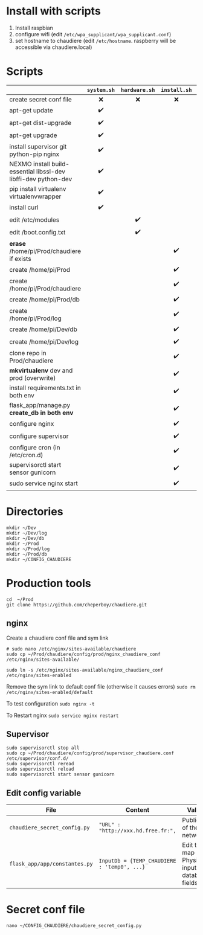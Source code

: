 # Install with scripts
1. Install raspbian
2. configure wifi (edit  `/etc/wpa_supplicant/wpa_supplicant.conf`)
2. set hostname to chaudiere (edit  `/etc/hostname`. raspberry will be accessible via chaudiere.local)


# Scripts
 |  | `system.sh` | `hardware.sh` | `install.sh` | `deploy.sh` | 
 | ---- | :-----: | :-----: | :-----: | :-----: | 
 | create secret conf file | :x: | :x: | :x: | :x: | 
 | apt-get update | :heavy_check_mark: |  |  |  | 
 | apt-get dist-upgrade | :heavy_check_mark: |  |  |  | 
 | apt-get upgrade | :heavy_check_mark: |  |  |  | 
 | install supervisor git python-pip nginx | :heavy_check_mark: |  |  |  | 
 | NEXMO install build-essential libssl-dev libffi-dev python-dev | :heavy_check_mark: |  |  |  | 
 | pip install virtualenv virtualenvwrapper | :heavy_check_mark: |  |  |  | 
 | install curl | :heavy_check_mark: |  |  |  | 
 | edit /etc/modules |  | :heavy_check_mark: |  |  | 
 | edit /boot.config.txt |  | :heavy_check_mark: |  |  | 
 | **erase** /home/pi/Prod/chaudiere if exists |  |  | :heavy_check_mark: | :heavy_check_mark: | 
 | create /home/pi/Prod |  |  | :heavy_check_mark: |  | 
 | create /home/pi/Prod/chaudiere |  |  | :heavy_check_mark: |  | 
 | create /home/pi/Prod/db |  |  | :heavy_check_mark: |  | 
 | create /home/pi/Prod/log |  |  | :heavy_check_mark: |  | 
 | create /home/pi/Dev/db |  |  | :heavy_check_mark: |  | 
 | create /home/pi/Dev/log |  |  | :heavy_check_mark: |  | 
 | clone repo in Prod/chaudiere |  |  | :heavy_check_mark: | :heavy_check_mark: | 
 | **mkvirtualenv** dev and prod (overwrite) |  |  | :heavy_check_mark: |  | 
 | install requirements.txt in both env |  |  | :heavy_check_mark: |  | 
 | flask_app/manage.py **create_db in both env** |  |  | :heavy_check_mark: |  | 
 | configure nginx |  |  | :heavy_check_mark: |  | 
 | configure supervisor |  |  | :heavy_check_mark: |  | 
 | configure cron (in /etc/cron.d) |  |  | :heavy_check_mark: |  | 
 | supervisorctl start sensor gunicorn |  |  | :heavy_check_mark: | :heavy_check_mark: | 
 | sudo service nginx start |  |  | :heavy_check_mark: | :heavy_check_mark: | 
 


# Directories
```
mkdir ~/Dev
mkdir ~/Dev/log
mkdir ~/Dev/db
mkdir ~/Prod
mkdir ~/Prod/log
mkdir ~/Prod/db
mkdir ~/CONFIG_CHAUDIERE
```

# Production tools
```
cd  ~/Prod
git clone https://github.com/cheperboy/chaudiere.git
```

## nginx
Create a chaudiere conf file and sym link
```
# sudo nano /etc/nginx/sites-available/chaudiere
sudo cp ~/Prod/chaudiere/config/prod/nginx_chaudiere_conf /etc/nginx/sites-available/

sudo ln -s /etc/nginx/sites-available/nginx_chaudiere_conf /etc/nginx/sites-enabled
```
Remove the sym link to default conf file (otherwise it causes errors)
`sudo rm /etc/nginx/sites-enabled/default`

To test configuration `sudo nginx -t`

To Restart nginx `sudo service nginx restart`

## Supervisor
```
sudo supervisorctl stop all
sudo cp ~/Prod/chaudiere/config/prod/supervisor_chaudiere.conf /etc/supervisor/conf.d/
sudo supervisorctl reread
sudo supervisorctl reload
sudo supervisorctl start sensor gunicorn
```

## Edit config variable

| File | Content | Value |
| ---- | ----- |------|
| `chaudiere_secret_config.py` | `"URL" : "http://xxx.hd.free.fr:",`| Public IP of the network| 
| `flask_app/app/constantes.py` |`InputDb = {TEMP_CHAUDIERE : 'temp0', ...}` | Edit to map Physical inputs to database fields 



# Secret conf file 

`nano ~/CONFIG_CHAUDIERE/chaudiere_secret_config.py`


<!--stackedit_data:
eyJoaXN0b3J5IjpbNzUyNTkwMjEzLDIwNjE2MDQzMDgsLTUwNT
g4NDkxMywtMTM4MzIwNzMyNywyMDQ1MzYxNzAzLC0xOTIxNzg2
NDk3LC0xNzg1NzQwMzM1LDE3NDg2NjE2OTldfQ==
-->